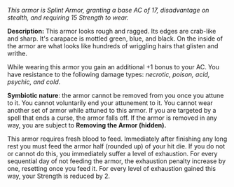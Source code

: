*This armor is Splint Armor, granting a base AC of 17, disadvantage on stealth, and requiring 15 Strength to wear.*

**Description:** This armor looks rough and ragged. Its edges are crab-like and sharp. It's carapace is mottled green, blue, and black. On the inside of the armor are what looks like hundreds of wriggling hairs that glisten and writhe. 

While wearing this armor you gain an additional +1 bonus to your AC. You have resistance to the following damage types: *necrotic, poison, acid, psychic, and cold*. 

**Symbiotic nature**: the armor cannot be removed from you once you attune to it. You cannot voluntarily end your attunement to it. You cannot wear another set of armor while attuned to this armor. If you are targeted by a spell that ends a curse, the armor falls off. If the armor is removed in any way, you are subject to **Removing the Armor (hidden).**

This armor requires fresh blood to feed. Immediately after finishing any long rest you must feed the armor half (rounded up) of your hit die. If you do not or cannot do this, you immediately suffer a level of exhaustion. For every sequential day of not feeding the armor, the exhaustion penalty increase by one, resetting once you feed it. For every level of exhaustion gained this way, your Strength is reduced by 2. 